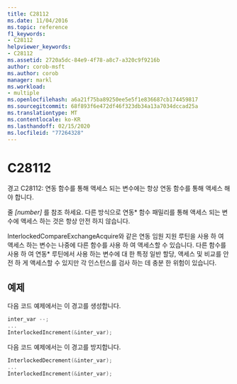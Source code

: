 ```yaml
---
title: C28112
ms.date: 11/04/2016
ms.topic: reference
f1_keywords:
- C28112
helpviewer_keywords:
- C28112
ms.assetid: 2720a5dc-84e9-4f78-a8c7-a320c9f9216b
author: corob-msft
ms.author: corob
manager: markl
ms.workload:
- multiple
ms.openlocfilehash: a6a21f75ba89250ee5e5f1e836687cb174459817
ms.sourcegitcommit: 68f893f6e472df46f323db34a13a7034dccad25a
ms.translationtype: MT
ms.contentlocale: ko-KR
ms.lasthandoff: 02/15/2020
ms.locfileid: "77264328"
---
```

# <a name="c28112"></a>C28112

경고 C28112: 연동 함수를 통해 액세스 되는 변수에는 항상 연동 함수를 통해 액세스 해야 합니다.

줄 *[number]* 를 참조 하세요. 다른 방식으로 연동\* 함수 패밀리를 통해 액세스 되는 변수에 액세스 하는 것은 항상 안전 하지 않습니다.

InterlockedCompareExchangeAcquire와 같은 연동 임원 지원 루틴을 사용 하 여 액세스 하는 변수는 나중에 다른 함수를 사용 하 여 액세스할 수 있습니다. 다른 함수를 사용 하 여 연동\* 루틴에서 사용 하는 변수에 대 한 특정 일반 할당, 액세스 및 비교를 안전 하 게 액세스할 수 있지만 각 인스턴스를 검사 하는 데 충분 한 위험이 있습니다.

## <a name="example"></a>예제

다음 코드 예제에서는 이 경고를 생성합니다.

```cpp
inter_var --;
...
InterlockedIncrement(&inter_var);
```

다음 코드 예제에서는 이 경고를 방지합니다.

```cpp
InterlockedDecrement(&inter_var);
...
InterlockedIncrement(&inter_var);
```
